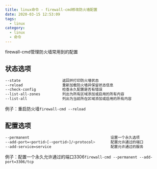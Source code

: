 ```yaml
---
title: linux命令 - firewall-cmd修改防火墙配置
date: 2020-03-15 12:53:09
tags:
  - linux
category:
  - linux
  - 命令
---
```



firewall-cmd管理防火墙常用到的配置

## 状态选项
```bash
--state                   返回并打印防火墙状态
--reload                  重新加载防火墙并保留状态信息
--check-config            检查永久配置是否有错误
--list-all-zones          列出为所有区域添加或启用的所有内容
--list-all                列出为当前所在区域添加或启用的所有内容
```
<!-- more -->
例子：重启防火墙`firewall-cmd --reload`

## 配置选项
```bash
--permanent                                     设置一个永久选项
--add-port=<portid>[-<portid>]/<protocol>       配置允许通过的端口
--add-service=service                           配置允许通过的服务
```
例子：配置一个永久允许通过的端口3306`firewall-cmd --permanent --add-port=3306/tcp`
